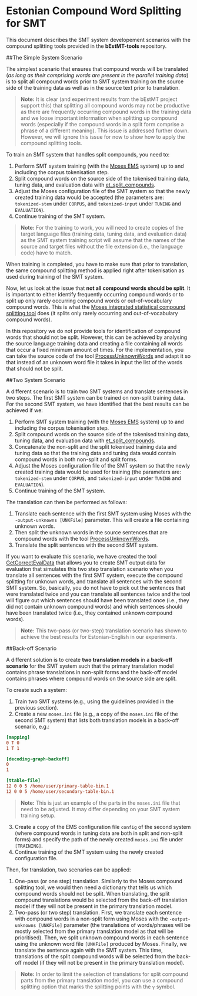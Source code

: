 # Estonian Compound Word Splitting for SMT

This document describes the SMT system developement scenarios with the compound splitting tools provided in the **bEstMT-tools** repository.

##The Simple System Scenario

The simplest scenario that ensures that compound words will be translated (*as long as their comprising words are present in the parallel training data*) is to split all compound words prior to SMT system training on the source side of the training data as well as in the source text prior to translation.

> **Note:**
> It is clear (and experiment results from the bEstMT project support this) that splitting all compound words may not be productive as there are frequently occurring compound words in the training data and we loose important information when splitting up compound words (especially if the compound words in a split form comprise a phrase of a different meaning). This issue is addressed further down. However, we will ignore this issue for now to show how to apply the compound splitting tools.

To train an SMT system that handles split compounds, you need to:

 1. Perform SMT system training (with the [Moses EMS](http://www.statmt.org/moses/?n=FactoredTraining.EMS) system) up to and including the corpus tokenisation step.
 2. Split compound words on the source side of the tokenised training data, tuning data, and evaluation data with [et_split_compounds](CompoundSplitter).
 3. Adjust the Moses configuration file of the SMT system so that the newly created training data would be accepted (the parameters are: `tokenized-stem` under `CORPUS`, and `tokenized-input` under `TUNING` and `EVALUATION`).
 4. Continue training of the SMT system.

> **Note:**
> For the training to work, you will need to create copies of the target language files (training data, tuning data, and evaluation data) as the SMT system training script will assume that the names of the source and target files without the file extension (i.e., the language code) have to match. 

When training is completed, you have to make sure that prior to translation, the same compound splitting method is applied right after tokenisation as used during training of the SMT system.

Now, let us look at the issue that **not all compound words should be split**. It is important to either identify frequently occurring compound words or to split up only rarely occurring compound words or out-of-vocabulary compound words. This is what the [Moses integrated statistical compound splitting tool](https://github.com/moses-smt/mosesdecoder/blob/master/scripts/generic/compound-splitter.perl) does (it splits only rarely occurring and out-of-vocabulary compound words).

In this repository we do not provide tools for identification of compound words that should not be split. However, this can be achieved by analysing the source language training data and creating a file containing all words that occur a fixed minimum amount of times. For the implementation, you can take the source code of the tool [ProcessUnknownWords](CompoundWordProcessingTools) and adapt it so that instead of an unknown word file it takes in input the list of the words that should not be split.

##Two System Scenario

A different scenario is to train two SMT systems and translate sentences in two steps. The first SMT system can be trained on non-split training data. For the second SMT system, we have identified that the best results can be achieved if we:

 1. Perform SMT system training (with the [Moses EMS](http://www.statmt.org/moses/?n=FactoredTraining.EMS) system) up to and including the corpus tokenisation step.
 2. Split compound words on the source side of the tokenised training data, tuning data, and evaluation data with [et_split_compounds](CompoundSplitter).
 3. Concatenate the non-split and the split tokenised training data and tuning data so that the training data and tuning data would contain compound words in both non-split and split forms.
 4. Adjust the Moses configuration file of the SMT system so that the newly created training data would be used for training (the parameters are: `tokenized-stem` under `CORPUS`, and `tokenized-input` under `TUNING` and `EVALUATION`).
 5. Continue training of the SMT system.

The translation can then be performed as follows:

 1. Translate each sentence with the first SMT system using Moses with the `-output-unknowns [UNKFile]` parameter. This will create a file containing unknown words.
 2. Then split the unknown words in the source sentences that are compound words with the tool [ProcessUnknownWords](CompoundWordProcessingTools).
 3. Translate the split sentences with the second SMT system.

If you want to evaluate this scenario, we have created the tool [GetCorrectEvalData](CompoundWordProcessingTools) that allows you to create SMT output data for evaluation that simulates this two step translation scenario when you translate all sentences with the first SMT system, execute the compound splitting for unknown words, and translate all sentences with the second SMT system. So, basically, you do not have to pick out the sentences that were translated twice and you can translate all sentences twice and the tool will figure out which sentences should have been translated once (i.e., they did not contain unknown compound words) and which sentences should have been translated twice (i.e., they contained unknown compound words).

> **Note:**
> This two-pass (or two-step) translation scenario has shown to achieve the best results for Estonian-English in our experiments. 

##Back-off Scenario

A different solution  is to create **two translation models** in a **back-off scenario** for the SMT system such that the primary translation model contains phrase translations in non-split forms and the back-off model contains phrases where compound words on the source side are split.

To create such a system:

 1. Train two SMT systems (e.g., using the guidelines provided in the previous section).
 2. Create a new `moses.ini` file (e.g., a copy of the `moses.ini` file of the second SMT system) that lists both translation models in a back-off scenario, e.g.:
 
 ```ini
 [mapping]
 0 T 0
 1 T 1
 
 [decoding-graph-backoff]
 0
 1
 
 [ttable-file]
 12 0 0 5 /home/user/primary-table-bin.1
 12 0 0 5 /home/user/secondary-table-bin.1
 ```
 > **Note:**
 > This is just an example of the parts in the `moses.ini` file that need to be adjusted. It may differ depending on your SMT system training setup.
 
 3. Create a copy of the EMS configuration file `config` of the second system (where compound words in tuning data are both in split and non-split forms) and specify the path of the newly created `moses.ini` file under `[TRAINING]`.
 4. Continue training of the SMT system using the newly created configuration file.

Then, for translation, two scenarios can be applied:

1. One-pass (or one step) translation. Similarly to the Moses compound splitting tool, we would then need a dictionary that tells us which compound words should not be split. When translating, the split compound translations would be selected from the back-off translation model if they will not be present in the primary translation model.
2. Two-pass (or two step) translation. First, we translate each sentence with compound words in a non-split form using Moses with the `-output-unknowns [UNKFile]` parameter (the translations of words/phrases will be mostly selected from the primary translation model as that will be prioritised). Then, we split unknown compound words in each sentence using the unknown word file `[UNKFile]` produced by Moses. Finally, we translate the sentence again with the SMT system. This time, translations of the split compound words will be selected from the back-off model (if they will not be present in the primary translation model).

> **Note:**
> In order to limit the selection of translations for split compound parts from the primary translation model, you can use a compound splitting option that marks the splitting points with the `γ` symbol. 

